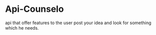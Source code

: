 # Api-Counselo

api that offer features to the user post your idea and look for something which he needs.
